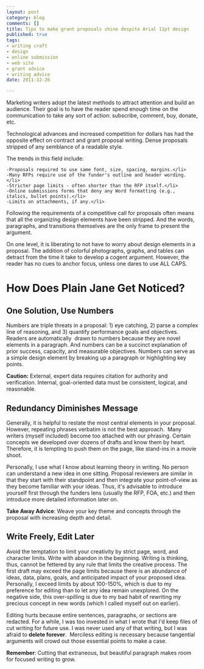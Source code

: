 ```yaml
--- 
layout: post
category: blog
comments: []
title: Tips to make grant proposals shine despite Arial 11pt design
published: true
tags: 
- writing craft
- design
- online submission
- web site
- grant advice
- writing advice
date: 2011-12-26 

---
```

Marketing writers adopt the latest methods to attract attention and build an audience. Their goal is to have the reader spend enough time on the communication to take any sort of action: subscribe, comment, buy, donate, etc.

Technological advances and increased competition for dollars has had the opposite effect on contract and grant proposal writing. Dense proposals stripped of any semblance of a readable style.

The trends in this field include:
	
	-Proposals required to use same font, size, spacing, margins.</li>
	-Many RFPs require use of the funder's outline and header wording.</li>
	-Stricter page limits - often shorter than the RFP itself.</li>
	-Online submissions forms that deny any Word formatting (e.g., italics, bullet points).</li>
	-Limits on attachments, if any.</li>
	
Following the requirements of a competitive call for proposals often means that all the organizing design elements have been stripped. And the words, paragraphs, and transitions themselves are the only frame to present the argument.

On one level, it is liberating to not have to worry about design elements in a proposal. The addition of colorful photographs, graphs, and tables can detract from the time it take to develop a cogent argument. However, the reader has no cues to anchor focus, unless one dares to use ALL CAPS.

How Does Plain Jane Get Noticed?
=================

One Solution, Use Numbers
-----------------

Numbers are triple threats in a proposal: 1) eye catching, 2) parse a complex line of reasoning, and 3) quantify performance goals and objectives. Readers are automatically  drawn to numbers because they are novel elements in a paragraph. And numbers can be a succinct explanation of prior success, capacity, and measurable objectives. Numbers can serve as a simple design element by breaking up a paragraph or highlighting key points.

**Caution:** External, expert data requires citation for authority and verification. Internal, goal-oriented data must be consistent, logical, and reasonable.

Redundancy Diminishes Message 
--------------------

Generally, it is helpful to restate the most central elements in your proposal. However, repeating phrases verbatim is not the best approach.  Many writers (myself included) become too attached with our phrasing. Certain concepts we developed over dozens of drafts and know them by heart. Therefore, it is tempting to push them on the page, like stand-ins in a movie shoot.

Personally, I use what I know about learning theory in writing. No person can understand a new idea in one sitting. Proposal reviewers are similar in that they start with their standpoint and then integrate your point-of-view as they become familiar with your ideas. Thus, it's advisable to introduce yourself first through the funders lens (usually the RFP, FOA, etc.) and then introduce more detailed information later on.

**Take Away Advice**: Weave your key theme and concepts through the proposal with increasing depth and detail.

Write Freely, Edit Later
---------------

Avoid the temptation to limit your creativity by strict page, word, and character limits. Write with abandon in the beginning. Writing is thinking, thus, cannot be fettered by any rule that limits the creative process. The first draft may exceed the page limits because there is an abundance of ideas, data, plans, goals, and anticipated impact of your proposed idea. Personally, I exceed limits by about 100-150%, which is due to my preference for editing than to let any idea remain unexplored. On the negative side, this over-spilling is due to my bad habit of rewriting my precious concept in new words (which I called myself out on earlier).

Editing hurts because entire sentences, paragraphs, or sections are redacted. For a while, I was too invested in what I wrote that I'd keep files of cut writing for future use. I was never used any of that writing, but I was afraid to **delete forever**.  Merciless editing is necessary because tangential arguments will crowd out those essential points to make a case.

**Remember**: Cutting that extraneous, but beautiful paragraph makes room for focused writing to grow.
